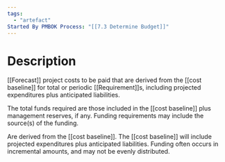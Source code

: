 ```yaml
---
tags:
  - "artefact"
Started By PMBOK Process: "[[7.3 Determine Budget]]"
---
```

# Description
[[Forecast]] project costs to be paid that are derived from the [[cost baseline]] for total or periodic [[Requirement]]s, including projected expenditures plus anticipated liabilities.

The total funds required are those included in the [[cost baseline]] plus management reserves, if any. Funding requirements may include the source(s) of the funding.

Are derived from the [[cost baseline]]. The [[cost baseline]] will include projected expenditures plus anticipated liabilities. Funding often occurs in incremental amounts, and may not be evenly distributed.


